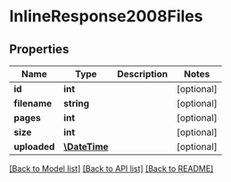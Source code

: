 # InlineResponse2008Files

## Properties
Name | Type | Description | Notes
------------ | ------------- | ------------- | -------------
**id** | **int** |  | [optional] 
**filename** | **string** |  | [optional] 
**pages** | **int** |  | [optional] 
**size** | **int** |  | [optional] 
**uploaded** | [**\DateTime**](\DateTime.md) |  | [optional] 

[[Back to Model list]](../README.md#documentation-for-models) [[Back to API list]](../README.md#documentation-for-api-endpoints) [[Back to README]](../README.md)


